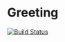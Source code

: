 # Greeting

[![Build Status](https://travis-ci.org/sibusisozibeko/greeting-expressjs.svg?branch=master)](https://travis-ci.org/sibusisozibeko/greeting-expressjs)
